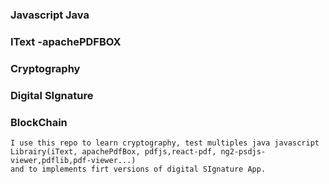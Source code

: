 ### Javascript Java
### IText -apachePDFBOX
### Cryptography 
### Digital SIgnature 
### BlockChain 

```
I use this repo to learn cryptography, test multiples java javascript Librairy(iText, apachePdfBox, pdfjs,react-pdf, ng2-psdjs-viewer,pdflib,pdf-viewer...)
and to implements firt versions of digital SIgnature App.

```
